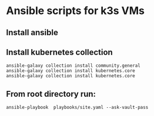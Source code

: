 # Ansible scripts for k3s VMs

## Install ansible

## Install kubernetes collection
```
ansible-galaxy collection install community.general
ansible-galaxy collection install kubernetes.core
ansible-galaxy collection install kubernetes.core
```

## From root directory run:
```
ansible-playbook  playbooks/site.yaml --ask-vault-pass
```